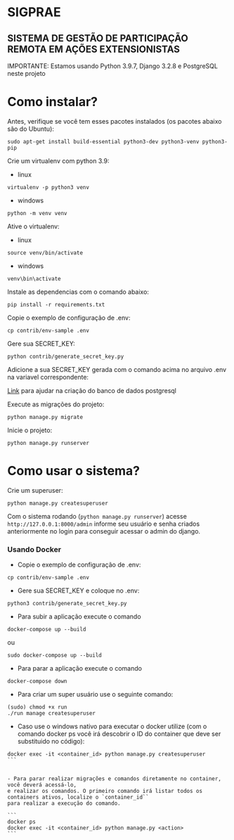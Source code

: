 # SIGPRAE
## SISTEMA DE GESTÃO DE PARTICIPAÇÃO REMOTA EM AÇÕES EXTENSIONISTAS
IMPORTANTE: Estamos usando Python 3.9.7, Django 3.2.8 e PostgreSQL neste projeto

# Como instalar?

Antes, verifique se você tem esses pacotes instalados (os pacotes abaixo são do Ubuntu):

```
sudo apt-get install build-essential python3-dev python3-venv python3-pip
```

Crie um virtualenv com python 3.9:

- linux
```
virtualenv -p python3 venv
```

- windows
```
python -m venv venv
```

Ative o virtualenv:

- linux
```
source venv/bin/activate
```

- windows
```
venv\bin\activate
```

Instale as dependencias com o comando abaixo:

```
pip install -r requirements.txt
```

Copie o exemplo de configuração de .env:

```
cp contrib/env-sample .env
```

Gere sua SECRET_KEY:

```
python contrib/generate_secret_key.py
```

Adicione a sua SECRET_KEY gerada com o comando acima no arquivo .env na variavel correspondente:

[Link](https://medium.com/coding-blocks/creating-user-database-and-adding-access-on-postgresql-8bfcd2f4a91e) para ajudar na criação do banco de dados postgresql

Execute as migrações do projeto:

```
python manage.py migrate
```

Inicie o projeto:

```
python manage.py runserver
```

# Como usar o sistema?

Crie um superuser:

```
python manage.py createsuperuser
```

Com o sistema rodando (`python manage.py runserver`) acesse `http://127.0.0.1:8000/admin` informe seu usuário e senha criados anteriormente no login para conseguir acessar o admin do django.

### Usando Docker


- Copie o exemplo de configuração de .env:

```
cp contrib/env-sample .env
```

- Gere sua SECRET_KEY e coloque no .env:

```
python3 contrib/generate_secret_key.py
```

- Para subir a aplicação execute o comando

```
docker-compose up --build
```
ou

```
sudo docker-compose up --build
```

- Para parar a aplicação execute o comando

```
docker-compose down
```

- Para criar um super usuário use o seguinte comando: 

```
(sudo) chmod +x run
./run manage createsuperuser
```

- Caso use o windows nativo para executar o docker utilize (com o comando docker ps você irá descobrir o ID do container que deve ser substituido no código):
````
docker exec -it <container_id> python manage.py createsuperuser
```


- Para parar realizar migrações e comandos diretamente no container, você deverá acessá-lo,
e realizar os comandos. O primeiro comando irá listar todos os containers ativos, localize o `container_id``
para realizar a execução do comando.

```
docker ps
docker exec -it <container_id> python manage.py <action>
```